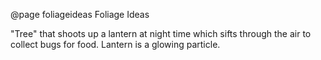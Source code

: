 @page foliageideas Foliage Ideas

"Tree" that shoots up a lantern at night time which sifts through the air to collect bugs for food.
Lantern is a glowing particle.

